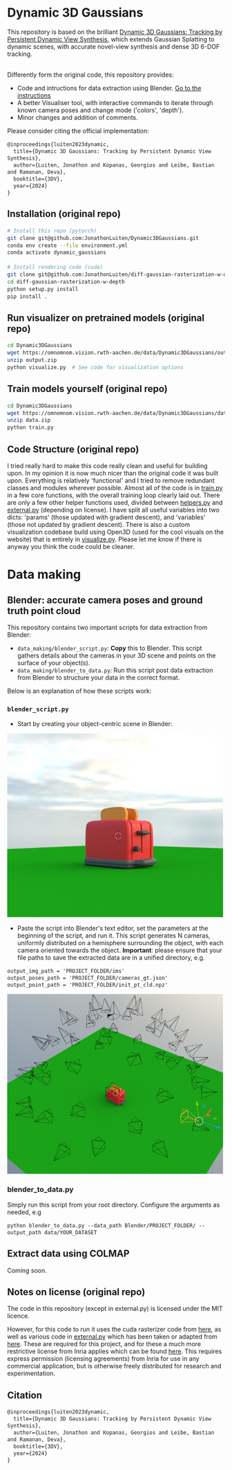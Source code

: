 # Dynamic 3D Gaussians
This repository is based on the brilliant [Dynamic 3D Gaussians:
Tracking by Persistent Dynamic View Synthesis](https://dynamic3dgaussians.github.io/), which extends Gaussian Splatting to dynamic scenes, with accurate novel-view synthesis and dense 3D 6-DOF tracking.<br><br>

Differently form the original code, this repository provides:
- Code and intructions for data extraction using Blender. [Go to the instructions](#)
- A better Visualiser tool, with interactive commands to iterate through known camera poses and change mode ('colors', 'depth').
- Minor changes and addition of comments.

Please consider citing the official implementation:

```
@inproceedings{luiten2023dynamic,
  title={Dynamic 3D Gaussians: Tracking by Persistent Dynamic View Synthesis},
  author={Luiten, Jonathon and Kopanas, Georgios and Leibe, Bastian and Ramanan, Deva},
  booktitle={3DV},
  year={2024}
}
```

## Installation (original repo)
```bash
# Install this repo (pytorch)
git clone git@github.com:JonathonLuiten/Dynamic3DGaussians.git
conda env create --file environment.yml
conda activate dynamic_gaussians

# Install rendering code (cuda)
git clone git@github.com:JonathonLuiten/diff-gaussian-rasterization-w-depth.git
cd diff-gaussian-rasterization-w-depth
python setup.py install
pip install .
```

## Run visualizer on pretrained models (original repo)
```bash
cd Dynamic3DGaussians
wget https://omnomnom.vision.rwth-aachen.de/data/Dynamic3DGaussians/output.zip  # Download pretrained models
unzip output.zip
python visualize.py  # See code for visualization options
```

## Train models yourself (original repo)
```bash
cd Dynamic3DGaussians
wget https://omnomnom.vision.rwth-aachen.de/data/Dynamic3DGaussians/data.zip  # Download training data
unzip data.zip
python train.py 
```

## Code Structure (original repo)
I tried really hard to make this code really clean and useful for building upon. In my opinion it is now much nicer than the original code it was built upon.
Everything is relatively 'functional' and I tried to remove redundant classes and modules wherever possible. 
Almost all of the code is in [train.py](./train.py) in a few core functions, with the overall training loop clearly laid out.
There are only a few other helper functions used, divided between [helpers.py](helpers.py) and [external.py](external.py) (depending on license).
I have split all useful variables into two dicts: 'params' (those updated with gradient descent), and 'variables' (those not updated by gradient descent).
There is also a custom visualization codebase build using Open3D (used for the cool visuals on the website) that is entirely in [visualize.py](visualize.py).
Please let me know if there is anyway you think the code could be cleaner. 

# Data making
## Blender: accurate camera poses and ground truth point cloud

This repository contains two important scripts for data extraction from Blender:
- `data_making/blender_script.py`: **Copy** this to Blender. This script gathers details about the cameras in your 3D scene and points on the surface of your object(s).  
- `data_making/blender_to_data.py`: Run this script post data extraction from Blender to structure your data in the correct format.

Below is an explanation of how these scripts work:
### `blender_script.py`
- Start by creating your object-centric scene in Blender:

<img alt='Blender scene showing a red toaster on a green plane' src="images/blender_scene.png" width="500">

- Paste the script into Blender's text editor, set the parameters at the beginning of the script, and run it. This script generates N cameras, uniformly distributed on a hemisphere surrounding the object, with each camera oriented towards the object. **Important**: please ensure that your file paths to save the extracted data are in a unified directory, e.g.
```
output_img_path = 'PROJECT_FOLDER/ims'
output_poses_path = 'PROJECT_FOLDER/cameras_gt.json' 
output_point_path = 'PROJECT_FOLDER/init_pt_cld.npz' 
```

<img alt='Blender scene showing a red toaster on a green plane' src="images/cameras_blender.png" width="500">

### blender_to_data.py
Simply run this script from your root directory. Configure the arguments as needed, e.g
```
python blender_to_data.py --data_path Blender/PROJECT_FOLDER/ --output_path data/YOUR_DATASET
```

## Extract data using COLMAP
Coming soon.

## Notes on license (original repo)
The code in this repository (except in external.py) is licensed under the MIT licence.

However, for this code to run it uses the cuda rasterizer code from [here](https://github.com/JonathonLuiten/diff-gaussian-rasterization-w-depth),
as well as various code in [external.py](./external.py) which has been taken or adapted from [here](https://github.com/graphdeco-inria/gaussian-splatting).
These are required for this project, and for these a much more restrictive license from Inria applies which can be found [here](https://github.com/graphdeco-inria/gaussian-splatting/blob/main/LICENSE.md).
This requires express permission (licensing agreements) from Inria for use in any commercial application, but is otherwise freely distributed for research and experimentation.


## Citation
```
@inproceedings{luiten2023dynamic,
  title={Dynamic 3D Gaussians: Tracking by Persistent Dynamic View Synthesis},
  author={Luiten, Jonathon and Kopanas, Georgios and Leibe, Bastian and Ramanan, Deva},
  booktitle={3DV},
  year={2024}
}
```
